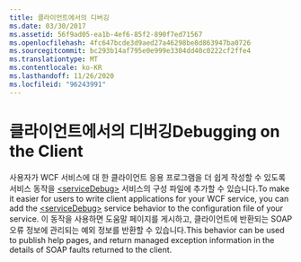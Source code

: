 ```yaml
---
title: 클라이언트에서의 디버깅
ms.date: 03/30/2017
ms.assetid: 56f9ad05-ea1b-4ef6-85f2-890f7ed71567
ms.openlocfilehash: 4fc647bcde3d9aed27a46298be8d863947ba0726
ms.sourcegitcommit: bc293b14af795e0e999e3304dd40c0222cf2ffe4
ms.translationtype: MT
ms.contentlocale: ko-KR
ms.lasthandoff: 11/26/2020
ms.locfileid: "96243991"
---
```

# <a name="debugging-on-the-client"></a><span data-ttu-id="8d27f-102">클라이언트에서의 디버깅</span><span class="sxs-lookup"><span data-stu-id="8d27f-102">Debugging on the Client</span></span>

<span data-ttu-id="8d27f-103">사용자가 WCF 서비스에 대 한 클라이언트 응용 프로그램을 더 쉽게 작성할 수 있도록 서비스 동작을 [\<serviceDebug>](../../../configure-apps/file-schema/wcf/servicedebug.md) 서비스의 구성 파일에 추가할 수 있습니다.</span><span class="sxs-lookup"><span data-stu-id="8d27f-103">To make it easier for users to write client applications for your WCF service, you can add the [\<serviceDebug>](../../../configure-apps/file-schema/wcf/servicedebug.md) service behavior to the configuration file of your service.</span></span> <span data-ttu-id="8d27f-104">이 동작을 사용하면 도움말 페이지를 게시하고, 클라이언트에 반환되는 SOAP 오류 정보에 관리되는 예외 정보를 반환할 수 있습니다.</span><span class="sxs-lookup"><span data-stu-id="8d27f-104">This behavior can be used to publish help pages, and return managed exception information in the details of SOAP faults returned to the client.</span></span>
